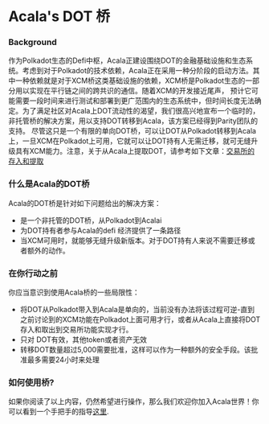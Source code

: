 # Acala's DOT 桥

### Background <a href="#background" id="background"></a>

作为Polkadot生态的Defi中枢，Acala正建设围绕DOT的金融基础设施和生态系统。考虑到对于Polkadot的技术依赖，Acala正在采用一种分阶段的启动方法。其中一种依赖就是对于XCM桥这类基础设施的依赖，XCM桥是Polkadot生态的一部分用以实现在平行链之间的跨共识的通信。随着XCM的开发接近尾声， 预计它可能需要一段时间来进行测试和部署到更广范围内的生态系统中，但时间长度无法确定。为了满足社区对Acala上DOT流动性的渴望，我们很高兴地宣布一个临时的，非托管桥的解决方案，用以支持DOT转移到Acala，该方案已经得到Parity团队的支持。 尽管这只是一个有限的单向DOT桥，可以让DOT从Polkadot转移到Acala上，一旦XCM在Polkadot上可用，它就可以让DOT持有人无需迁移，就可无缝升级具有XCM能力。注意，关于从Acala上提取DOT，请参考如下文章：[交易所的存入和提取](qian-bao-zhang-hu/jiao-yi-suo-de-cun-qu-token.md)

### 什么是Acala的DOT桥 <a href="#what-is-the-acalas-dot-bridge" id="what-is-the-acalas-dot-bridge"></a>

Acala的DOT桥是针对如下问题给出的解决方案：

* 是一个非托管的DOT桥，从Polkadot到Acalai
* 为DOT持有者参与Acala的defi 经济提供了一条路径
* 当XCM可用时，就能够无缝升级新版本。对于DOT持有人来说不需要迁移或者额外的动作。

### 在你行动之前 <a href="#before-you-start" id="before-you-start"></a>

你应当意识到使用Acala桥的一些局限性：

* 将DOT从Polkadot带入到Acala是单向的，当前没有办法将该过程可逆-直到之前讨论到的XCM功能在Polkadot上面可用才行，或者从Acala上直接将DOT存入和取出到交易所功能实现才行。
* 只对 DOT有效，其他token或者资产无效
* 转移DOT数量超过5,000需要批准，这样可以作为一种额外的安全手段。该批准最多需要24小时来处理

### 如何使用桥? <a href="#how-to-use-the-bridge" id="how-to-use-the-bridge"></a>

如果你阅读了以上内容，仍然希望进行操作，那么我们欢迎你加入Acala世界！你可以看到一个手把手的指导[这里](https://app.gitbook.com/s/sAdRW4XXYoMPkA01Ntcp/kai-shi-shi-yong-acala/zhuan-zhang/zhuan-zhang-dot-dao-acala).​
